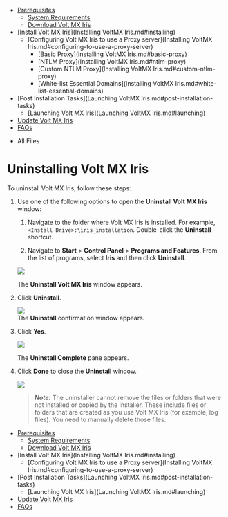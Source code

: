                                    

[](Prerequisites.md)

*   [Prerequisites](Prerequisites.md#prerequisites)
    *   [System Requirements](Prerequisites.md#system-requirements)
    *   [Download Volt MX Iris](Prerequisites.md#download)
*   [Install Volt MX Iris](Installing VoltMX Iris.md#installing)
    *   [Configuring Volt MX Iris to use a Proxy server](Installing VoltMX Iris.md#configuring-to-use-a-proxy-server)
        *   [Basic Proxy](Installing VoltMX Iris.md#basic-proxy)
        *   [NTLM Proxy](Installing VoltMX Iris.md#ntlm-proxy)
        *   [Custom NTLM Proxy](Installing VoltMX Iris.md#custom-ntlm-proxy)
        *   [White-list Essential Domains](Installing VoltMX Iris.md#white-list-essential-domains)
*   [Post Installation Tasks](Launching VoltMX Iris.md#post-installation-tasks)
    *   [Launching Volt MX Iris](Launching VoltMX Iris.md#launching)
*   [Update Volt MX Iris](Upgrade.md)
*   [FAQs](StudioInstallation_FAQs.md#appendix-frequently-asked-questions-faqs)

[](#)

*   All Files

Uninstalling Volt MX Iris
===============================

To uninstall Volt MX Iris, follow these steps:

1.  Use one of the following options to open the **Uninstall Volt MX Iris** window:
    
    1.  Navigate to the folder where Volt MX Iris is installed. For example, `<Install Drive>:\iris_installation`. Double-click the **Uninstall** shortcut.
        
    2.  Navigate to **Start** > **Control Panel** > **Programs and Features**. From the list of programs, select **Iris** and then click **Uninstall**.
        
    
    [![](Resources/Images/uninstall1_thumb_0_288.jpg)](Resources/Images/uninstall1.jpg)
    
    The **Uninstall Volt MX Iris** window appears.
    
2.  Click **Uninstall**.
    
    [![](Resources/Images/win_st_uninstall_thumb_0_288.png)](Resources/Images/win_st_uninstall.png)  
    The **Uninstall** confirmation window appears.
    
3.  Click **Yes**.
    
    [![](Resources/Images/uninstall3_thumb_0_288.png)](Resources/Images/uninstall3.png)
    
    The **Uninstall Complete** pane appears.
    
4.  Click **Done** to close the **Uninstall** window.
    
    [![](Resources/Images/uninstall4_thumb_0_288.png)](Resources/Images/uninstall4.png)
    
    > **_Note:_** The uninstaller cannot remove the files or folders that were not installed or copied by the installer. These include files or folders that are created as you use Volt MX Iris (for example, log files). You need to manually delete those files.
    

*   [Prerequisites](Prerequisites.md#prerequisites)
    *   [System Requirements](Prerequisites.md#system-requirements)
    *   [Download Volt MX Iris](Prerequisites.md#download)
*   [Install Volt MX Iris](Installing VoltMX Iris.md#installing)
    *   [Configuring Volt MX Iris to use a Proxy server](Installing VoltMX Iris.md#configuring-to-use-a-proxy-server)
*   [Post Installation Tasks](Launching VoltMX Iris.md#post-installation-tasks)
    *   [Launching Volt MX Iris](Launching VoltMX Iris.md#launching)
*   [Update Volt MX Iris](Upgrade.md)
*   [FAQs](StudioInstallation_FAQs.md#appendix-frequently-asked-questions-faqs)
